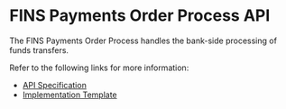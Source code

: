 # FINS Payments Order Process API

The FINS Payments Order Process handles the bank-side processing of funds transfers.

Refer to the following links for more information:

- [API Specification](https://anypoint.mulesoft.com/exchange/org.mule.examples/fins-bian-paymntorder-prc-api-spec/)
- [Implementation Template](https://anypoint.mulesoft.com/exchange/org.mule.examples/fins-payments-order-prc-api/)
